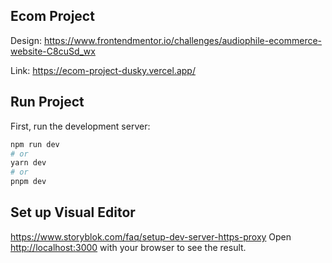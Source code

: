 ## Ecom Project

Design: https://www.frontendmentor.io/challenges/audiophile-ecommerce-website-C8cuSd_wx

Link: https://ecom-project-dusky.vercel.app/

## Run Project
First, run the development server:

```bash
npm run dev
# or
yarn dev
# or
pnpm dev
```

## Set up Visual Editor

https://www.storyblok.com/faq/setup-dev-server-https-proxy
Open [http://localhost:3000](http://localhost:3000) with your browser to see the result.
